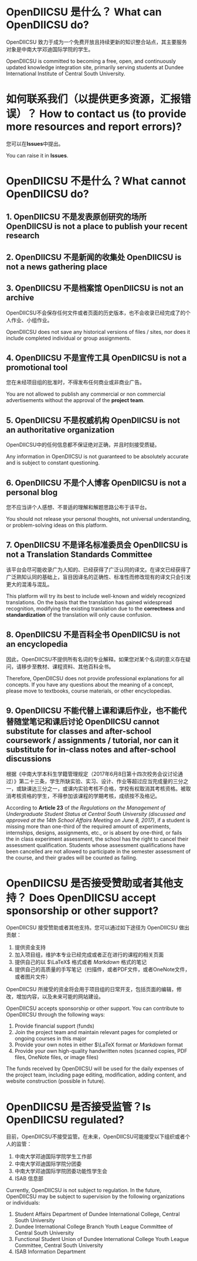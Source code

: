 # OpenDIICSU 是什么？ What can OpenDIICSU do?

OpenDIICSU 致力于成为一个免费开放且持续更新的知识整合站点，其主要服务对象是中南大学邓迪国际学院的学生。

OpenDIICSU is committed to becoming a free, open, and continuously updated knowledge integration site, primarily serving students at Dundee International Institute of Central South University.

# 如何联系我们（以提供更多资源，汇报错误）？ How to contact us (to provide more resources and report errors)?

您可以在**Issues**中提出。

You can raise it in **Issues**.

# OpenDIICSU 不是什么？What cannot OpenDIICSU do?

## 1. OpenDIICSU 不是发表原创研究的场所 OpenDIICSU is not a place to publish your recent research

## 2. OpenDIICSU 不是新闻的收集处 OpenDIICSU is not a news gathering place

## 3. OpenDIICSU 不是档案馆 OpenDIICSU is not an archive

OpenDIICSU不会保存任何文件或者页面的历史版本，也不会收录已经完成了的个人作业、小组作业。

OpenDIICSU does not save any historical versions of files / sites, nor does it include completed individual or group assignments.

## 4. OpenDIICSU 不是宣传工具 OpenDIICSU is not a promotional tool

您在未经项目组的批准时，不得发布任何商业或非商业广告。

You are not allowed to publish any commercial or non commercial advertisements without the approval of the **project team**.

## 5. OpenDIICSU 不是权威机构 OpenDIICSU is not an authoritative organization

OpenDIICSU中的任何信息都不保证绝对正确，并且时刻接受质疑。

Any information in OpenDIICSU is not guaranteed to be absolutely accurate and is subject to constant questioning.

## 6. OpenDIICSU 不是个人博客 OpenDIICSU is not a personal blog

您不应当讲个人感想、不普适的理解和解题思路公布于该平台。

You should not release your personal thoughts, not universal understanding, or problem-solving ideas on this platform.

## 7. OpenDIICSU 不是译名标准委员会 OpenDIICSU is not a Translation Standards Committee

该平台会尽可能收录广为人知的、已经获得了广泛认同的译文。在译文已经获得了广泛熟知认同的基础上，盲目因译名的正确性、标准性而修改现有的译文只会引发更大的混淆与混乱。

This platform will try its best to include well-known and widely recognized translations. On the basis that the translation has gained widespread recognition, modifying the existing translation due to the **correctness** and **standardization** of the translation will only cause confusion.

## 8. OpenDIICSU 不是百科全书 OpenDIICSU is not an encyclopedia

因此，OpenDIICSU不提供所有名词的专业解释。如果您对某个名词的意义存在疑问，请移步至教材、课程资料、其他百科全书。

Therefore, OpenDIICSU does not provide professional explanations for all concepts. If you have any questions about the meaning of a concept, please move to textbooks, course materials, or other encyclopedias.

## 9. OpenDIICSU 不能代替上课和课后作业，也不能代替随堂笔记和课后讨论 OpenDIICSU cannot substitute for classes and after-school coursework / assignments / tutorial, nor can it substitute for in-class notes and after-school discussions

根据《中南大学本科生学籍管理规定（2017年6月8日第十四次校务会议讨论通过）》第二十三条，学生所缺实验、实习、设计、作业等超过应当完成量的三分之一，或缺课达三分之一，或课内实验考核不合格，学校有权取消其考核资格。被取消考核资格的学生，不得参加该课程的学期考核，成绩按不及格记。

According to **Article 23** of _the Regulations on the Management of Undergraduate Student Status at Central South University (discussed and approved at the 14th School Affairs Meeting on June 8, 2017)_, if a student is missing more than one-third of the required amount of experiments, internships, designs, assignments, etc., or is absent by one-third, or fails the in class experiment assessment, the school has the right to cancel their assessment qualification. Students whose assessment qualifications have been cancelled are not allowed to participate in the semester assessment of the course, and their grades will be counted as failing.

# OpenDIICSU 是否接受赞助或者其他支持？ Does OpenDIICSU accept sponsorship or other support?

OpenDIICSU 接受赞助或者其他支持。您可以通过如下途径为 OpenDIICSU 做出贡献：

1. 提供资金支持
2. 加入项目组，维护本专业已经完成或者正在进行的课程的相关页面
3. 提供自己的以 $\LaTeX$ 格式或者 $Markdown$ 格式的笔记
4. 提供自己的高质量的手写笔记（扫描件，或者PDF文件，或者OneNote文件，或者图片文件）

OpenDIICSU 所接受的资金将会用于项目组的日常开支，包括页面的编辑，修改，增加内容，以及未来可能的网站建设。

OpenDIICSU accepts sponsorship or other support. You can contribute to OpenDIICSU through the following ways:

1. Provide financial support (funds)
2. Join the project team and maintain relevant pages for completed or ongoing courses in this major
3. Provide your own notes in either $\LaTeX format or $Markdown$ format
4. Provide your own high-quality handwritten notes (scanned copies, PDF files, OneNote files, or image files)

The funds received by OpenDIICSU will be used for the daily expenses of the project team, including page editing, modification, adding content, and website construction (possible in future).

# OpenDIICSU 是否接受监管？Is OpenDIICSU regulated?

目前，OpenDIICSU不接受监管。在未来，OpenDIICSU可能接受以下组织或者个人的监管：

1. 中南大学邓迪国际学院学生工作部
2. 中南大学邓迪国际学院分团委
3. 中南大学邓迪国际学院团委功能性学生会
4. ISAB 信息部

Currently, OpenDIICSU is not subject to regulation. In the future, OpenDIICSU may be subject to supervision by the following organizations or individuals:

1. Student Affairs Department of Dundee International College, Central South University
2. Dundee International College Branch Youth League Committee of Central South University
3. Functional Student Union of Dundee International College Youth League Committee, Central South University
4. ISAB Information Department
